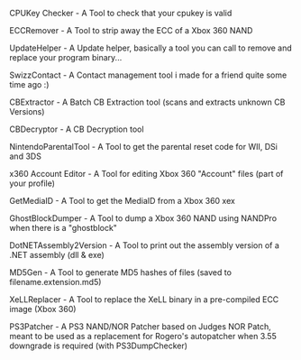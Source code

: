 CPUKey Checker - A Tool to check that your cpukey is valid

ECCRemover - A Tool to strip away the ECC of a Xbox 360 NAND

UpdateHelper - A Update helper, basically a tool you can call to remove and replace your program binary...

SwizzContact - A Contact management tool i made for a friend quite some time ago :)

CBExtractor - A Batch CB Extraction tool (scans and extracts unknown CB Versions)

CBDecryptor - A CB Decryption tool

NintendoParentalTool - A Tool to get the parental reset code for WII, DSi and 3DS

x360 Account Editor - A Tool for editing Xbox 360 "Account" files (part of your profile)

GetMediaID - A Tool to get the MediaID from a Xbox 360 xex

GhostBlockDumper - A Tool to dump a Xbox 360 NAND using NANDPro when there is a "ghostblock"

DotNETAssembly2Version - A Tool to print out the assembly version of a .NET assembly (dll & exe)

MD5Gen - A Tool to generate MD5 hashes of files (saved to filename.extension.md5)

XeLLReplacer - A Tool to replace the XeLL binary in a pre-compiled ECC image (Xbox 360)

PS3Patcher - A PS3 NAND/NOR Patcher based on Judges NOR Patch, meant to be used as a replacement for Rogero's autopatcher when 3.55 downgrade is required (with PS3DumpChecker)